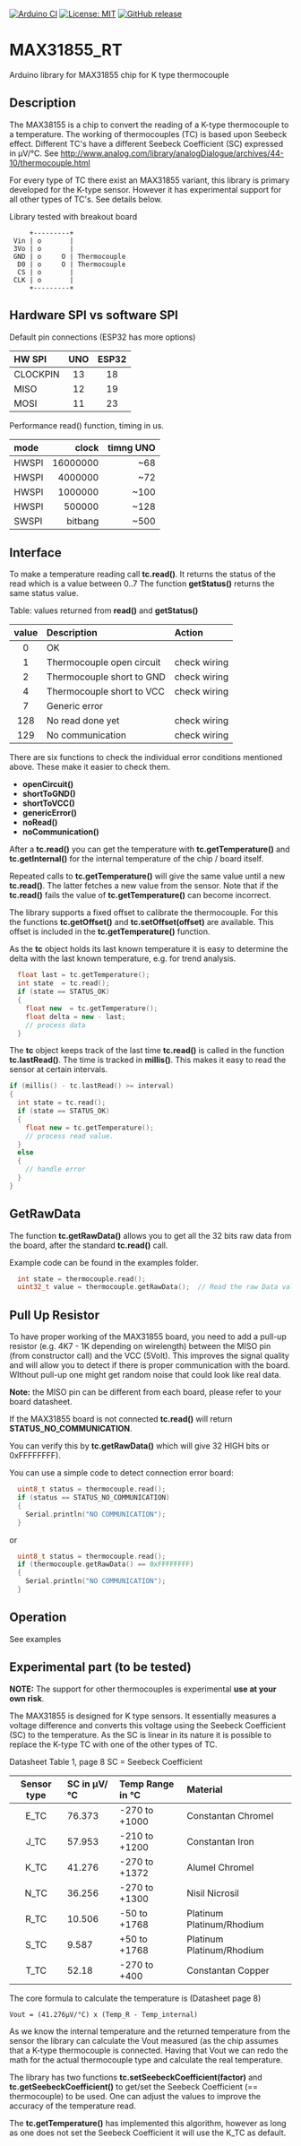 
[![Arduino CI](https://github.com/RobTillaart/MAX31855_RT/workflows/Arduino%20CI/badge.svg)](https://github.com/marketplace/actions/arduino_ci)
[![License: MIT](https://img.shields.io/badge/license-MIT-green.svg)](https://github.com/RobTillaart/MAX31855_RT/blob/master/LICENSE)
[![GitHub release](https://img.shields.io/github/release/RobTillaart/MAX31855_RT.svg?maxAge=3600)](https://github.com/RobTillaart/MAX31855_RT/releases)

# MAX31855_RT

Arduino library for MAX31855 chip for K type thermocouple


## Description

The MAX38155 is a chip to convert the reading of a K-type thermocouple to a temperature.
The working of thermocouples (TC) is based upon Seebeck effect.
Different TC's have a different Seebeck Coefficient (SC) expressed in µV/°C.
See http://www.analog.com/library/analogDialogue/archives/44-10/thermocouple.html

For every type of TC there exist an MAX31855 variant, this library is primary
developed for the K-type sensor. However it has experimental support for all
other types of TC's. See details below.

Library tested with breakout board

```
     +---------+
 Vin | o       |
 3Vo | o       |
 GND | o     O | Thermocouple
  D0 | o     O | Thermocouple
  CS | o       |
 CLK | o       |
     +---------+

```

## Hardware SPI vs software SPI

Default pin connections (ESP32 has more options)

 | HW SPI   |  UNO  |  ESP32  |
 |:---------|:-----:|:-------:|
 | CLOCKPIN |   13  |   18    |
 | MISO     |   12  |   19    |
 | MOSI     |   11  |   23    |

Performance read() function, timing in us.

| mode  | clock    | timng UNO |
|:------|---------:|----------:|
| HWSPI | 16000000 |   ~68     |
| HWSPI |  4000000 |   ~72     |
| HWSPI |  1000000 |   ~100    |
| HWSPI |   500000 |   ~128    |
| SWSPI | bitbang  |   ~500    |



## Interface

To make a temperature reading call **tc.read()**.
It returns the status of the read which is a value between 0..7
The function **getStatus()** returns the same status value. 

Table: values returned from **read()** and **getStatus()**

| value | Description               | Action       |
|:-----:|:--------------------------|:-------------|
|    0  | OK                        |              |
|    1  | Thermocouple open circuit | check wiring |
|    2  | Thermocouple short to GND | check wiring |
|    4  | Thermocouple short to VCC | check wiring |
|    7  | Generic error             |              |
|  128  | No read done yet          | check wiring |
|  129  | No communication          | check wiring |

There are six functions to check the individual error conditions mentioned above.
These make it easier to check them.

- **openCircuit()**
- **shortToGND()**
- **shortToVCC()**
- **genericError()**
- **noRead()**
- **noCommunication()**

After a **tc.read()** you can get the temperature with **tc.getTemperature()** 
and **tc.getInternal()** for the internal temperature of the chip / board itself.

Repeated calls to **tc.getTemperature()** will give the same value until a new **tc.read()**.
The latter fetches a new value from the sensor. Note that if the **tc.read()** fails
the value of **tc.getTemperature()** can become incorrect. 

The library supports a fixed offset to calibrate the thermocouple.
For this the functions **tc.getOffset()** and **tc.setOffset(offset)** are available.
This offset is included in the **tc.getTemperature()** function.

As the **tc** object holds its last known temperature it is easy to determine the delta 
with the last known temperature, e.g. for trend analysis.

```cpp
  float last = tc.getTemperature();
  int state  = tc.read();
  if (state == STATUS_OK)
  {
    float new  = tc.getTemperature();
    float delta = new - last;
    // process data
  }
```

The **tc** object keeps track of the last time **tc.read()** is called in the function **tc.lastRead()**.
The time is tracked in **millis()**. This makes it easy to read the sensor at certain intervals.

```cpp
if (millis() - tc.lastRead() >= interval)
{
  int state = tc.read();
  if (state == STATUS_OK)
  {
    float new = tc.getTemperature();
    // process read value.
  }
  else
  {
    // handle error
  }
}
```


## GetRawData 

The function **tc.getRawData()** allows you to get all the 32 bits raw data from the board, 
after the standard **tc.read()** call.

Example code can be found in the examples folder.

```cpp
  int state = thermocouple.read();              
  uint32_t value = thermocouple.getRawData();  // Read the raw Data value from the module
```


## Pull Up Resistor 

To have proper working of the MAX31855 board, you need to add a pull-up resistor 
(e.g. 4K7 - 1K depending on wirelength) between the MISO pin (from constructor call) and the 
VCC (5Volt). This improves the signal quality and will allow you to detect if there is
proper communication with the board. WIthout pull-up one might get random noise that could 
look like real data.

**Note:** the MISO pin can be different from each board, please refer to your board datasheet.

If the MAX31855 board is not connected **tc.read()** will return **STATUS_NO_COMMUNICATION**.

You can verify this by **tc.getRawData()** which will give 32 HIGH bits or 0xFFFFFFFF).

You can use a simple code to detect connection error board:

```cpp
  uint8_t status = thermocouple.read();
  if (status == STATUS_NO_COMMUNICATION)
  {
    Serial.println("NO COMMUNICATION");
  }
```

or

```cpp
  uint8_t status = thermocouple.read();
  if (thermocouple.getRawData() == 0xFFFFFFFF)
  {
    Serial.println("NO COMMUNICATION");
  }
```


## Operation

See examples


## Experimental part (to be tested)

**NOTE:** 
The support for other thermocouples is experimental **use at your own risk**.


The MAX31855 is designed for K type sensors. It essentially measures a 
voltage difference and converts this voltage using the Seebeck Coefficient (SC) 
to the temperature. As the SC is linear in its nature it is possible
to replace the K-type TC with one of the other types of TC.


Datasheet Table 1, page 8  SC = Seebeck Coefficient

| Sensor type | SC in µV/°C | Temp Range in °C | Material                  |
|:-----------:|:------------|:-----------------|:--------------------------|
|   E_TC      |    76.373   |   -270 to +1000  | Constantan Chromel        |
|   J_TC      |    57.953   |   -210 to +1200  | Constantan Iron           |
|   K_TC      |    41.276   |   -270 to +1372  | Alumel Chromel            |
|   N_TC      |    36.256   |   -270 to +1300  | Nisil Nicrosil            |
|   R_TC      |    10.506   |    -50 to +1768  | Platinum Platinum/Rhodium |
|   S_TC      |     9.587   |    +50 to +1768  | Platinum Platinum/Rhodium |
|   T_TC      |    52.18    |   -270 to +400   | Constantan Copper         |


The core formula to calculate the temperature is  (Datasheet page 8)
```
Vout = (41.276µV/°C) x (Temp_R - Temp_internal)
```
As we know the internal temperature and the returned temperature from the sensor
the library can calculate the Vout measured (as the chip assumes that a K-type 
thermocouple is connected. 
Having that Vout we can redo the math for the actual thermocouple type and
calculate the real temperature. 

The library has two functions **tc.setSeebeckCoefficient(factor)** and 
**tc.getSeebeckCoefficient()**
to get/set the Seebeck Coefficient (== thermocouple) to be used. 
One can adjust the values to improve the accuracy of the temperature read. 

The **tc.getTemperature()** has implemented this algorithm, however as long
as one does not set the Seebeck Coefficient it will use the K_TC as default.

